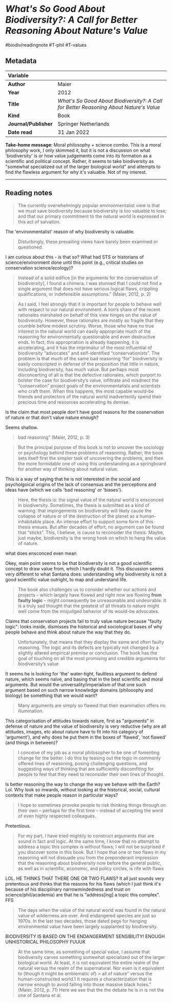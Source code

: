 # *What's So Good About Biodiversity?: A Call for Better Reasoning About Nature's Value*
#biodiv/readingnote #T-phil #T-values 


## Metadata

|   Variable     |  |
|:--------------|:-----------|
| **Author**			| Maier     |
| **Year**				| 	2012		 |
| **Title**				| 	*What's So Good About Biodiversity?: A Call for Better Reasoning About Nature's Value*		 |
| **Kind**				| Book |
| **Journal/Publisher**				| 	Springer Netherlands		 |
| **Date read**				| 	31 Jan 2022	 |

**Take-home message**:
Moral philosophy + science combo. This is a moral philosophy work, I only skimmed it, but it is not a discussion on what 'biodiversity' is or how value judgements come into its formation as a scientific and political concept. Rather, it seems to take biodiversity as "somewhat specialized out of the larger biological world" and attempts to find *the* flawless argument for why it's valuable. Not of my interest.

---

## Reading notes


> The currently overwhelmingly popular environmentalist view is that we must save biodiversity because biodiversity is too valuable to lose; and that our primary commitment to the natural world is expressed in this act of salvation.

The 'environmentalist' reason of why biodiversity is valuable.

> Disturbingly, these prevailing views have barely been examined or questioned.

I am curious about this - is that so? What had STS or historians of science/environment done until this point (e.g., critical studies on conservation science/ecology)?

> Instead of a solid edifice [in the arguments for the conservation of biodiversity], I found a chimera. I was stunned that I could not find a single argument that does not have serious logical flaws, crippling qualifications, or indefensible assumptions.” (Maier, 2012, p. 2)

> As I said, I feel strongly that it is important for people to behave well with respect to our natural environment. A lion’s share of the recent rationales marshaled on behalf of this view hinges on the value of biodiversity. However, these rationales are mostly so fragile that they crumble before modest scrutiny. Worse, those who have no true interest in the natural world can easily appropriate much of the reasoning for environmentally questionable and even destructive ends. In fact, this appropriation is already happening, it is accelerating, and it has the imprimatur of the most influential of biodiversity “advocates” and self-identified “conservationists”. The problem is that much of the same bad reasoning “for” biodiversity is easily conscripted in defense of the proposition that little in nature, including biodiversity, has much value. But perhaps most disconcerting of all is that the defective rationales, which purport to bolster the case for biodiversity’s value, infiltrate and misdirect the “conservation” project goals of the environmentalists and scientists who craft them. When this happens, the most capable would-be friends and protectors of the natural world inadvertently spend their precious time and resources accelerating its demise.


Is the claim that most people don't have good reasons for the cosnervation of nature or that don't value nature enough?  


Seems shallow.

> bad reasoning” (Maier, 2012, p. 3)

> But the principal purpose of this book is not to uncover the sociology or psychology behind these problems of reasoning. Rather, the book sets itself first the simpler task of uncovering the problems, and then the more formidable one of using this understanding as a springboard for another way of thinking about natural value.

This is a way of saying that he is not interested in the social and psycholgoical origins of the lack of consensus and the perceptions and ideas have (which we calls 'bad reasoning' or 'biases').

> Here, the thesis is: the signal value of the natural world is ensconced in biodiversity. Sometimes, the thesis is submitted as a kind of warning: that impingements on biodiversity will likely cause the collapse of nature or of the destruction of the planet as a human-inhabitable place. An intense effort to support some form of this thesis ensues. But after decades of effort, no argument can be found that “sticks”. This, I believe, is cause to reconsider the thesis. Maybe, just maybe, biodiversity is the wrong hook on which to hang the value of nature.


what does ensconced even mean  

Okey, main point seems to be that biodiversity is not a good scientific concept to draw value from, which I hardly doubt it. This discussion seems very different to what Santana does: understanding why biodiversity is not a good scientific value outright, to map and understand life.

> The book also challenges us to consider whether our actions and projects – which largely have flowed and right now are flowing **from faulty logic** – might consequently be unreasonable and undesirable. It is a truly sad thought that the greatest of all threats to nature might well come from the misjudged behavior of its would-be advocates.

Claims that conservation projects fail to truly value nature because "faulty logic": looks inside, dismisses the historical and sociological bases of why people behave and think about nature the way that they do.

> Unfortunately, that means that they display the same and often faulty reasoning. The logic and its defects are typically not changed by a slightly altered empirical premise or conclusion. The book has the goal of touching on all the most promising and credible arguments for biodiversity’s value

It seems he is looking for 'the' water-tight, faultless argument to defend nature, which seems naïve, and basing that in the best scientific and moral arguments. But would the universality/imperialism of that one such argument based on such narrow knowledge domains (philosophy and biology) be something that we would want?

> Many arguments are simply so flawed that their examination offers no illumination.

This categorisation of attitudes towards nature, first as "arguments" in defense of nature and the value of biodiversity is very reductive (why are all attitudes, images, etc about nature have to fit into his category of 'argument'), and why does he put them in the boxes of 'flawed', 'not flawed' (and things in between)?

> I conceive of my job as a moral philosopher to be one of fomenting change for the better. I do this by teasing out the logic in commonly offered lines of reasoning, posing challenging questions, and suggesting ways of thinking that are sufficiently discomfiting for people to feel that they need to reconsider their own lines of thought.

Is better reasoning the way to change the way we behave with the Earth? Lol. Why look so inwards, without looking at the historical, social, cultural contexts that make people reason in particular ways?

> I hope to sometimes provoke people to risk thinking things through on their own – perhaps for the first time – instead of accepting the word of even highly respected colleagues.

Pretentious.

> For my part, I have tried mightily to construct arguments that are sound in fact and logic. At the same time, I know that no attempt to address a topic this complex is without flaws; I will not be surprised if you discover some in this book. But I hope that one or two flaws in my reasoning will not dissuade you from the preponderant impression that the reasoning about biodiversity now before the general public, as well as in scientific, economic, and policy circles, is rife with flaws

LOL. HE THINKS THAT THERE ONE OR TWO FLAWS? It all just sounds very pretentious and thinks that the reasons for his flaws (which I just think it's because of his disciplinary narrowmindedness and trust on science/phil/academia) are that he is "address[ing] a topic this complex". FFS

> The days when the value of the natural world was found in the natural value of wilderness are over. And endangered species are just so 1970s. In the last two decades, those dated pegs for hanging environmental value have been largely supplanted by biodiversity.

BIODIVERSITY IS BASED ON THE ENDANGERMENT SENSIBILITY! ENOUGH UNHISTORICAL PHILOSOPHY FUUUK

> At the same time, as something of special value, I assume that biodiversity carves something somewhat specialized out of the larger biological world. At least, it is not equivalent the entire realm of the natural versus the realm of the supernatural. Nor even is it equivalent to (though it might be emblematic of) > all of nature” versus the human-constructed world.1 It requires a characterization that is narrow enough to avoid falling into those massive black holes.” (Maier, 2012, p. 71) Here we see that the the debate he is in is not the one of Santana et al.
